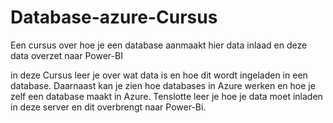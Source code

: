 # Database-azure-Cursus
Een cursus over hoe je een database aanmaakt hier data inlaad en deze data overzet naar Power-BI

in deze Cursus leer je over wat data is en hoe dit wordt ingeladen in een database. Daarnaast kan je zien hoe databases in Azure werken en hoe je zelf een database maakt in Azure. Tenslotte leer je hoe je data moet inladen in deze server en dit overbrengt naar Power-Bi.
